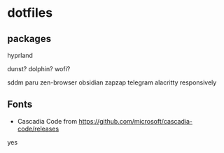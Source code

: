 # dotfiles

## packages

hyprland

dunst?
dolphin?
wofi?

sddm
paru
zen-browser
obsidian
zapzap
telegram
alacritty
responsively

## Fonts

- Cascadia Code from https://github.com/microsoft/cascadia-code/releases

yes

